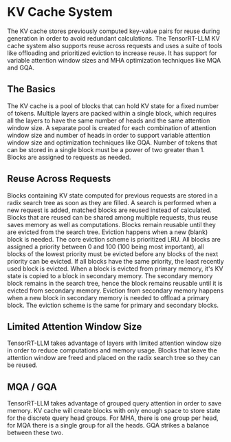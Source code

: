 # KV Cache System

The KV cache stores previously computed key-value pairs for reuse during generation in order to avoid redundant calculations. The TensorRT-LLM KV cache system also supports reuse across requests and uses a suite of tools like offloading and prioritized eviction to increase reuse. It has support for variable attention window sizes and MHA optimization techniques like MQA and GQA.

## The Basics

The KV cache is a pool of blocks that can hold KV state for a fixed number of tokens. Multiple layers are packed within a single block, which requires all the layers to have the same number of heads and the same attention window size. A separate pool is created for each combination of attention window size and number of heads in order to support variable attention window size and optimization techniques like GQA. Number of tokens that can be stored in a single block must be a power of two greater than 1. Blocks are assigned to requests as needed.

## Reuse Across Requests

Blocks containing KV state computed for previous requests are stored in a radix search tree as soon as they are filled. A search is performed when a new request is added, matched blocks are reused instead of calculated. Blocks that are reused can be shared among multiple requests, thus reuse saves memory as well as computations. Blocks remain reusable until they are evicted from the search tree. Eviction happens when a new (blank) block is needed. The core eviction scheme is prioritized LRU. All blocks are assigned a priority between 0 and 100 (100 being most important), all blocks of the lowest priority must be evicted before any blocks of the next priority can be evicted. If all blocks have the same priority, the least recently used block is evicted. When a block is evicted from primary memory, it's KV state is copied to a block in secondary memory. The secondary memory block remains in the search tree, hence the block remains reusable until it is evicted from secondary memory. Eviction from secondary memory happens when a new block in secondary memory is needed to offload a primary block. The eviction scheme is the same for primary and secondary blocks.

## Limited Attention Window Size

TensorRT-LLM takes advantage of layers with limited attention window size in order to reduce computations and memory usage. Blocks that leave the attention window are freed and placed on the radix search tree so they can be reused. 

## MQA / GQA

TensorRT-LLM takes advantage of grouped query attention in order to save memory. KV cache will create blocks with only enough space to store state for the discrete query head groups. For MHA, there is one group per head, for MQA there is a single group for all the heads. GQA strikes a balance between these two.

